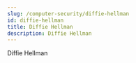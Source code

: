 ```yaml
---
slug: /computer-security/diffie-hellman
id: diffie-hellman
title: Diffie Hellman
description: Diffie Hellman
---
```


Diffie Hellman
